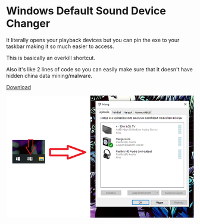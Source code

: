 # Windows Default Sound Device Changer
It literally opens your playback devices but you can pin the exe to your taskbar making it so much easier to access.

This is basically an overkill shortcut.

Also it's like 2 lines of code so you can easily make sure that it doesn't have hidden china data mining/malware.

[Download](https://github.com/Nevermind5214/Window-Default-sound-device-changer/raw/main/Sound/bin/Release/Sound.exe)

![Wow, it actually works?!](wow.PNG)

